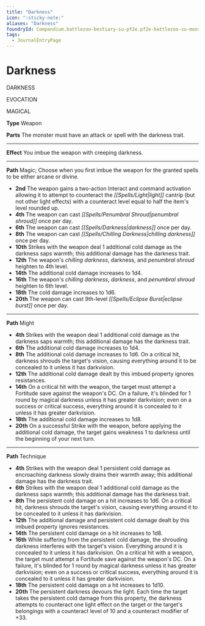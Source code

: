 ```yaml
---
title: "Darkness"
icon: ":sticky-note:"
aliases: "Darkness"
foundryId: Compendium.battlezoo-bestiary-su-pf2e.pf2e-battlezoo-su-monster-parts.JournalEntry.JbErDkeBQUxkKo2b.JournalEntryPage.62kH14jf2p0c5U86
tags:
  - JournalEntryPage
---
```


# Darkness
DARKNESS

EVOCATION

MAGICAL

**Type** Weapon

**Parts** The monster must have an attack or spell with the darkness trait.

* * *

**Effect** You imbue the weapon with creeping darkness.

* * *

**Path** Magic; Choose when you first imbue the weapon for the granted spells to be either arcane or divine.

*   **2nd** The weapon gains a two-action Interact and command activation allowing it to attempt to counteract the _[[Spells/Light|light]]_ cantrip (but not other light effects) with a counteract level equal to half the item's level rounded up.
*   **4th** The weapon can cast _[[Spells/Penumbral Shroud|penumbral shroud]]_ once per day.
*   **6th** The weapon can cast _[[Spells/Darkness|darkness]]_ once per day.
*   **8th** The weapon can cast _[[Spells/Chilling Darkness|chilling darkness]]_ once per day.
*   **10th** Strikes with the weapon deal 1 additional cold damage as the darkness saps warmth; this additional damage has the darkness trait.
*   **12th** The weapon's _chilling darkness_, darkness, and _penumbral shroud_ heighten to 4th level.
*   **14th** The additional cold damage increases to 1d4.
*   **16th** The weapon's _chilling darkness_, _darkness_, and _penumbral shroud_ heighten to 6th level.
*   **18th** The cold damage increases to 1d6.
*   **20th** The weapon can cast 9th-level _[[Spells/Eclipse Burst|eclipse burst]]_ once per day.

* * *

**Path** Might

*   **4th** Strikes with the weapon deal 1 additional cold damage as the darkness saps warmth; this additional damage has the darkness trait.
*   **6th** The additional cold damage increases to 1d4.
*   **8th** The additional cold damage increases to 1d6. On a critical hit, darkness shrouds the target's vision, causing everything around it to be concealed to it unless it has darkvision.
*   **12th** The additional cold damage dealt by this imbued property ignores resistances.
*   **14th** On a critical hit with the weapon, the target must attempt a Fortitude save against the weapon's DC. On a failure, it's blinded for 1 round by magical darkness unless it has greater darkvision; even on a success or critical success, everything around it is concealed to it unless it has greater darkvision.
*   **18th** The additional cold damage increases to 1d8.
*   **20th** On a successful Strike with the weapon, before applying the additional cold damage, the target gains weakness 1 to darkness until the beginning of your next turn.

* * *

**Path** Technique

*   **4th** Strikes with the weapon deal 1 persistent cold damage as encroaching darkness slowly drains their warmth away; this additional damage has the darkness trait.
*   **6th** Strikes with the weapon deal 1 additional cold damage as the darkness saps warmth; this additional damage has the darkness trait.
*   **8th** The persistent cold damage on a hit increases to 1d6. On a critical hit, darkness shrouds the target's vision, causing everything around it to be concealed to it unless it has darkvision.
*   **12th** The additional damage and persistent cold damage dealt by this imbued property ignores resistances.
*   **14th** The persistent cold damage on a hit increases to 1d8.
*   **16th** While suffering from the persistent cold damage, the shrouding darkness interferes with the target's vision. Everything around it is concealed to it unless it has darkvision. On a critical hit with a weapon, the target must attempt a Fortitude save against the weapon's DC. On a failure, it's blinded for 1 round by magical darkness unless it has greater darkvision; even on a success or critical success, everything around it is concealed to it unless it has greater darkvision.
*   **18th** The persistent cold damage on a hit increases to 1d10.
*   **20th** The persistent darkness devours the light. Each time the target takes the persistent cold damage from this property, the darkness attempts to counteract one light effect on the target or the target's belongings with a counteract level of 10 and a counteract modifier of +33.